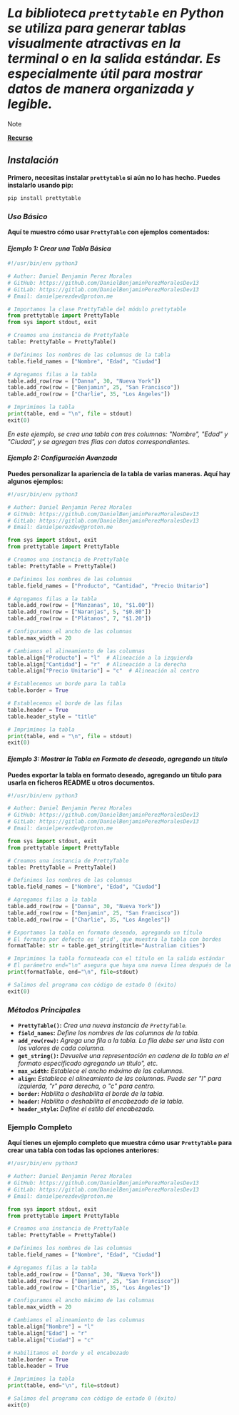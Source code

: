 <!-- Author: Daniel Benjamin Perez Morales -->
<!-- GitHub: https://github.com/DanielBenjaminPerezMoralesDev13 -->
<!-- GitLab: https://gitlab.com/DanielBenjaminPerezMoralesDev13 -->
<!-- Email: danielperezdev@proton.me -->

# ***La biblioteca `prettytable` en Python se utiliza para generar tablas visualmente atractivas en la terminal o en la salida estándar. Es especialmente útil para mostrar datos de manera organizada y legible.***

> [!NOTE]
> **[Recurso](https://zetcode.com/python/prettytable/ "https://zetcode.com/python/prettytable/")**

## ***Instalación***

**Primero, necesitas instalar `prettytable` si aún no lo has hecho. Puedes instalarlo usando pip:**

```bash
pip install prettytable
```

### ***Uso Básico***

**Aquí te muestro cómo usar `PrettyTable` con ejemplos comentados:**

#### ***Ejemplo 1: Crear una Tabla Básica***

```python
#!/usr/bin/env python3

# Author: Daniel Benjamin Perez Morales
# GitHub: https://github.com/DanielBenjaminPerezMoralesDev13
# GitLab: https://gitlab.com/DanielBenjaminPerezMoralesDev13
# Email: danielperezdev@proton.me

# Importamos la clase PrettyTable del módulo prettytable
from prettytable import PrettyTable
from sys import stdout, exit

# Creamos una instancia de PrettyTable
table: PrettyTable = PrettyTable()

# Definimos los nombres de las columnas de la tabla
table.field_names = ["Nombre", "Edad", "Ciudad"]

# Agregamos filas a la tabla
table.add_row(row = ["Danna", 30, "Nueva York"])
table.add_row(row = ["Benjamin", 25, "San Francisco"])
table.add_row(row = ["Charlie", 35, "Los Ángeles"])

# Imprimimos la tabla
print(table, end = "\n", file = stdout)
exit(0)
```

*En este ejemplo, se crea una tabla con tres columnas: "Nombre", "Edad" y "Ciudad", y se agregan tres filas con datos correspondientes.*

#### ***Ejemplo 2: Configuración Avanzada***

**Puedes personalizar la apariencia de la tabla de varias maneras. Aquí hay algunos ejemplos:**

```python
#!/usr/bin/env python3

# Author: Daniel Benjamin Perez Morales
# GitHub: https://github.com/DanielBenjaminPerezMoralesDev13
# GitLab: https://gitlab.com/DanielBenjaminPerezMoralesDev13
# Email: danielperezdev@proton.me

from sys import stdout, exit
from prettytable import PrettyTable

# Creamos una instancia de PrettyTable
table: PrettyTable = PrettyTable()

# Definimos los nombres de las columnas
table.field_names = ["Producto", "Cantidad", "Precio Unitario"]

# Agregamos filas a la tabla
table.add_row(row = ["Manzanas", 10, "$1.00"])
table.add_row(row = ["Naranjas", 5, "$0.80"])
table.add_row(row = ["Plátanos", 7, "$1.20"])

# Configuramos el ancho de las columnas
table.max_width = 20

# Cambiamos el alineamiento de las columnas
table.align["Producto"] = "l"  # Alineación a la izquierda
table.align["Cantidad"] = "r"  # Alineación a la derecha
table.align["Precio Unitario"] = "c"  # Alineación al centro

# Establecemos un borde para la tabla
table.border = True

# Establecemos el borde de las filas
table.header = True
table.header_style = "title"

# Imprimimos la tabla
print(table, end = "\n", file = stdout)
exit(0)
```

#### ***Ejemplo 3: Mostrar la Tabla en Formato de deseado, agregando un título***

**Puedes exportar la tabla en formato deseado, agregando un título para usarla en ficheros README u otros documentos.**

```python
#!/usr/bin/env python3

# Author: Daniel Benjamin Perez Morales
# GitHub: https://github.com/DanielBenjaminPerezMoralesDev13
# GitLab: https://gitlab.com/DanielBenjaminPerezMoralesDev13
# Email: danielperezdev@proton.me

from sys import stdout, exit
from prettytable import PrettyTable

# Creamos una instancia de PrettyTable
table: PrettyTable = PrettyTable()

# Definimos los nombres de las columnas
table.field_names = ["Nombre", "Edad", "Ciudad"]

# Agregamos filas a la tabla
table.add_row(row = ["Danna", 30, "Nueva York"])
table.add_row(row = ["Benjamin", 25, "San Francisco"])
table.add_row(row = ["Charlie", 35, "Los Ángeles"])

# Exportamos la tabla en formato deseado, agregando un título
# El formato por defecto es 'grid', que muestra la tabla con bordes
formatTable: str = table.get_string(title="Australian cities")

# Imprimimos la tabla formateada con el título en la salida estándar
# El parámetro end="\n" asegura que haya una nueva línea después de la tabla
print(formatTable, end="\n", file=stdout)

# Salimos del programa con código de estado 0 (éxito)
exit(0)
```

### ***Métodos Principales***

- **`PrettyTable()`:** *Crea una nueva instancia de `PrettyTable`.*
- **`field_names`:** *Define los nombres de las columnas de la tabla.*
- **`add_row(row)`:** *Agrega una fila a la tabla. La fila debe ser una lista con los valores de cada columna.*
- **`get_string()`:** *Devuelve una representación en cadena de la tabla en el formato especificado agregando un título", etc.*
- **`max_width`:** *Establece el ancho máximo de las columnas.*
- **`align`:** *Establece el alineamiento de las columnas. Puede ser "l" para izquierda, "r" para derecha, o "c" para centro.*
- **`border`:** *Habilita o deshabilita el borde de la tabla.*
- **`header`:** *Habilita o deshabilita el encabezado de la tabla.*
- **`header_style`:** *Define el estilo del encabezado.*

### **Ejemplo Completo**

**Aquí tienes un ejemplo completo que muestra cómo usar `PrettyTable` para crear una tabla con todas las opciones anteriores:**

```python
#!/usr/bin/env python3

# Author: Daniel Benjamin Perez Morales
# GitHub: https://github.com/DanielBenjaminPerezMoralesDev13
# GitLab: https://gitlab.com/DanielBenjaminPerezMoralesDev13
# Email: danielperezdev@proton.me

from sys import stdout, exit
from prettytable import PrettyTable

# Creamos una instancia de PrettyTable
table: PrettyTable = PrettyTable()

# Definimos los nombres de las columnas
table.field_names = ["Nombre", "Edad", "Ciudad"]

# Agregamos filas a la tabla
table.add_row(row = ["Danna", 30, "Nueva York"])
table.add_row(row = ["Benjamin", 25, "San Francisco"])
table.add_row(row = ["Charlie", 35, "Los Ángeles"])

# Configuramos el ancho máximo de las columnas
table.max_width = 20

# Cambiamos el alineamiento de las columnas
table.align["Nombre"] = "l"
table.align["Edad"] = "r"
table.align["Ciudad"] = "c"

# Habilitamos el borde y el encabezado
table.border = True
table.header = True

# Imprimimos la tabla
print(table, end="\n", file=stdout)

# Salimos del programa con código de estado 0 (éxito)
exit(0)
```
